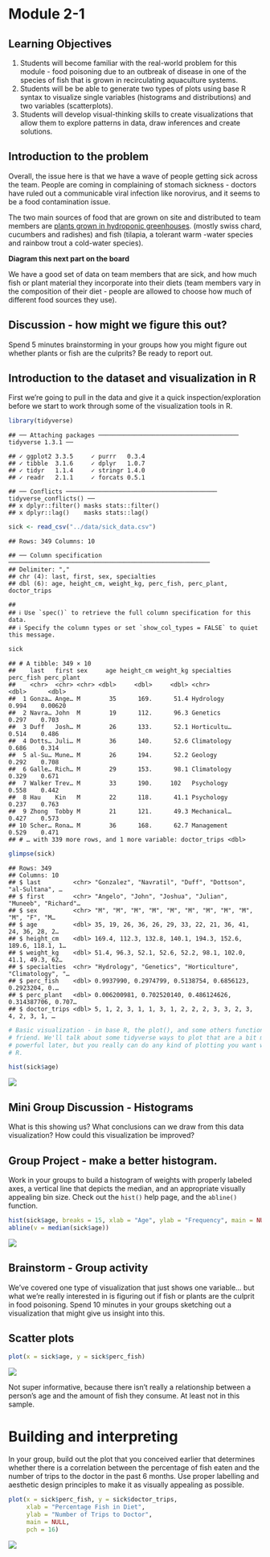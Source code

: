 Module 2-1
================

## Learning Objectives

1.  Students will become familiar with the real-world problem for this
    module - food poisoning due to an outbreak of disease in one of the
    species of fish that is grown in recirculating aquaculture
    systems.  
2.  Students will be be able to generate two types of plots using base R
    syntax to visualize single variables (histograms and distributions)
    and two variables (scatterplots).
3.  Students will develop visual-thinking skills to create
    visualizations that allow them to explore patterns in data, draw
    inferences and create solutions.

## Introduction to the problem

Overall, the issue here is that we have a wave of people getting sick
across the team. People are coming in complaining of stomach sickness -
doctors have ruled out a communicable viral infection like norovirus,
and it seems to be a food contamination issue.

The two main sources of food that are grown on site and distributed to
team members are [plants grown in hydroponic
greenhouses](https://thespoon.tech/scientists-in-antarctica-grow-food-without-soil-or-sunlight-get-ready-mars/).
(mostly swiss chard, cucumbers and radishes) and fish (tilapia, a
tolerant warm -water species and rainbow trout a cold-water species).

**Diagram this next part on the board**

We have a good set of data on team members that are sick, and how much
fish or plant material they incorporate into their diets (team members
vary in the composition of their diet - people are allowed to choose how
much of different food sources they use).

## Discussion - how might we figure this out?

Spend 5 minutes brainstorming in your groups how you might figure out
whether plants or fish are the culprits? Be ready to report out.

## Introduction to the dataset and visualization in R

First we’re going to pull in the data and give it a quick
inspection/exploration before we start to work through some of the
visualization tools in R.

``` r
library(tidyverse)
```

    ## ── Attaching packages ─────────────────────────────────────── tidyverse 1.3.1 ──

    ## ✓ ggplot2 3.3.5     ✓ purrr   0.3.4
    ## ✓ tibble  3.1.6     ✓ dplyr   1.0.7
    ## ✓ tidyr   1.1.4     ✓ stringr 1.4.0
    ## ✓ readr   2.1.1     ✓ forcats 0.5.1

    ## ── Conflicts ────────────────────────────────────────── tidyverse_conflicts() ──
    ## x dplyr::filter() masks stats::filter()
    ## x dplyr::lag()    masks stats::lag()

``` r
sick <- read_csv("../data/sick_data.csv")
```

    ## Rows: 349 Columns: 10

    ## ── Column specification ────────────────────────────────────────────────────────
    ## Delimiter: ","
    ## chr (4): last, first, sex, specialties
    ## dbl (6): age, height_cm, weight_kg, perc_fish, perc_plant, doctor_trips

    ## 
    ## ℹ Use `spec()` to retrieve the full column specification for this data.
    ## ℹ Specify the column types or set `show_col_types = FALSE` to quiet this message.

``` r
sick
```

    ## # A tibble: 349 × 10
    ##    last   first sex     age height_cm weight_kg specialties perc_fish perc_plant
    ##    <chr>  <chr> <chr> <dbl>     <dbl>     <dbl> <chr>           <dbl>      <dbl>
    ##  1 Gonza… Ange… M        35      169.      51.4 Hydrology       0.994    0.00620
    ##  2 Navra… John  M        19      112.      96.3 Genetics        0.297    0.703  
    ##  3 Duff   Josh… M        26      133.      52.1 Horticultu…     0.514    0.486  
    ##  4 Dotts… Juli… M        36      140.      52.6 Climatology     0.686    0.314  
    ##  5 al-Su… Mune… M        26      194.      52.2 Geology         0.292    0.708  
    ##  6 Galle… Rich… M        29      153.      98.1 Climatology     0.329    0.671  
    ##  7 Walker Trev… M        33      190.     102   Psychology      0.558    0.442  
    ##  8 Hau    Kin   M        22      118.      41.1 Psychology      0.237    0.763  
    ##  9 Zhong  Tobby M        21      121.      49.3 Mechanical…     0.427    0.573  
    ## 10 Scher… Rona… M        36      168.      62.7 Management      0.529    0.471  
    ## # … with 339 more rows, and 1 more variable: doctor_trips <dbl>

``` r
glimpse(sick)
```

    ## Rows: 349
    ## Columns: 10
    ## $ last         <chr> "Gonzalez", "Navratil", "Duff", "Dottson", "al-Sultana", …
    ## $ first        <chr> "Angelo", "John", "Joshua", "Julian", "Muneeb", "Richard"…
    ## $ sex          <chr> "M", "M", "M", "M", "M", "M", "M", "M", "M", "M", "F", "M…
    ## $ age          <dbl> 35, 19, 26, 36, 26, 29, 33, 22, 21, 36, 41, 24, 36, 28, 2…
    ## $ height_cm    <dbl> 169.4, 112.3, 132.8, 140.1, 194.3, 152.6, 189.6, 118.1, 1…
    ## $ weight_kg    <dbl> 51.4, 96.3, 52.1, 52.6, 52.2, 98.1, 102.0, 41.1, 49.3, 62…
    ## $ specialties  <chr> "Hydrology", "Genetics", "Horticulture", "Climatology", "…
    ## $ perc_fish    <dbl> 0.9937990, 0.2974799, 0.5138754, 0.6856123, 0.2923204, 0.…
    ## $ perc_plant   <dbl> 0.006200981, 0.702520140, 0.486124626, 0.314387706, 0.707…
    ## $ doctor_trips <dbl> 5, 1, 2, 3, 1, 1, 3, 1, 2, 2, 2, 3, 3, 2, 3, 4, 2, 3, 1, …

``` r
# Basic visualization - in base R, the plot(), and some others function is your 
# friend. We'll talk about some tidyverse ways to plot that are a bit more 
# powerful later, but you really can do any kind of plotting you want with base 
# R. 

hist(sick$age)
```

![](module_2_1_files/figure-gfm/unnamed-chunk-1-1.png)<!-- -->

## Mini Group Discussion - Histograms

What is this showing us? What conclusions can we draw from this data
visualization? How could this visualization be improved?

## Group Project - make a better histogram.

Work in your groups to build a histogram of weights with properly
labeled axes, a vertical line that depicts the median, and an
appropriate visually appealing bin size. Check out the `hist()` help
page, and the `abline()` function.

``` r
hist(sick$age, breaks = 15, xlab = "Age", ylab = "Frequency", main = NULL)
abline(v = median(sick$age))
```

![](module_2_1_files/figure-gfm/unnamed-chunk-2-1.png)<!-- -->

## Brainstorm - Group activity

We’ve covered one type of visualization that just shows one variable…
but what we’re really interested in is figuring out if fish or plants
are the culprit in food poisoning. Spend 10 minutes in your groups
sketching out a visualization that might give us insight into this.

## Scatter plots

``` r
plot(x = sick$age, y = sick$perc_fish)
```

![](module_2_1_files/figure-gfm/unnamed-chunk-3-1.png)<!-- -->

Not super informative, because there isn’t really a relationship between
a person’s age and the amount of fish they consume. At least not in this
sample.

# Building and interpreting

In your group, build out the plot that you conceived earlier that
determines whether there is a correlation between the percentage of fish
eaten and the number of trips to the doctor in the past 6 months. Use
proper labelling and aesthetic design principles to make it as visually
appealing as possible.

``` r
plot(x = sick$perc_fish, y = sick$doctor_trips, 
     xlab = "Percentage Fish in Diet", 
     ylab = "Number of Trips to Doctor", 
     main = NULL, 
     pch = 16)
```

![](module_2_1_files/figure-gfm/unnamed-chunk-4-1.png)<!-- -->
